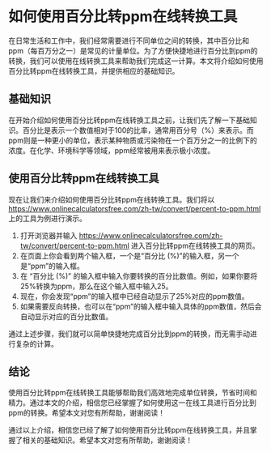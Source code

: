 如何使用百分比转ppm在线转换工具
=================

在日常生活和工作中，我们经常需要进行不同单位之间的转换，其中百分比和ppm（每百万分之一）是常见的计量单位。为了方便快捷地进行百分比到ppm的转换，我们可以使用在线转换工具来帮助我们完成这一计算。本文将介绍如何使用百分比转ppm在线转换工具，并提供相应的基础知识。

基础知识
----

在开始介绍如何使用百分比转ppm在线转换工具之前，让我们先了解一下基础知识。百分比是表示一个数值相对于100的比率，通常用百分号（%）来表示。而ppm则是一种更小的单位，表示某种物质或污染物在一个百万分之一的比例下的浓度。在化学、环境科学等领域，ppm经常被用来表示极小浓度。

使用百分比转ppm在线转换工具
---------------

现在让我们来介绍如何使用百分比转ppm在线转换工具。我们将以 <https://www.onlinecalculatorsfree.com/zh-tw/convert/percent-to-ppm.html> 上的工具为例进行演示。

1. 打开浏览器并输入 <https://www.onlinecalculatorsfree.com/zh-tw/convert/percent-to-ppm.html> 进入百分比转ppm在线转换工具的网页。
2. 在页面上你会看到两个输入框，一个是“百分比 (%)”的输入框，另一个是“ppm”的输入框。
3. 在 “百分比 (%)” 的输入框中输入你要转换的百分比数值。例如，如果你要将25%转换为ppm，那么在这个输入框中输入25。
4. 现在，你会发现“ppm”的输入框中已经自动显示了25%对应的ppm数值。
5. 如果需要反向转换，也可以在“ppm”的输入框中输入具体的ppm数值，然后会自动显示对应的百分比数值。

通过上述步骤，我们就可以简单快捷地完成百分比到ppm的转换，而无需手动进行复杂的计算。

结论
--

使用百分比转ppm在线转换工具能够帮助我们高效地完成单位转换，节省时间和精力。通过本文的介绍，相信您已经掌握了如何使用这一在线工具进行百分比到ppm的转换。希望本文对您有所帮助，谢谢阅读！

通过以上介绍，相信您已经了解了如何使用百分比转ppm在线转换工具，并且掌握了相关的基础知识。希望本文对您有所帮助，谢谢阅读！